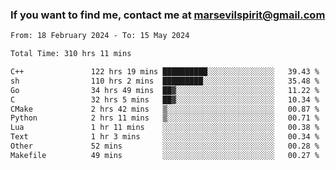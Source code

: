 ### If you want to find me, contact me at marsevilspirit@gmail.com

<!--
**marsevilspirit/marsevilspirit** is a ✨ _special_ ✨ repository because its `README.md` (this file) appears on your GitHub profile.

Here are some ideas to get you started:

- 🔭 I’m currently working on ...
- 🌱 I’m currently learning ...
- 👯 I’m looking to collaborate on ...
- 🤔 I’m looking for help with ...
- 💬 Ask me about ...
- 📫 How to reach me: ...
- 😄 Pronouns: ...
- ⚡ Fun fact: ...
-->
<!--START_SECTION:waka-->

```txt
From: 18 February 2024 - To: 15 May 2024

Total Time: 310 hrs 11 mins

C++               122 hrs 19 mins ██████████░░░░░░░░░░░░░░░   39.43 %
sh                110 hrs 2 mins  █████████░░░░░░░░░░░░░░░░   35.48 %
Go                34 hrs 49 mins  ██▓░░░░░░░░░░░░░░░░░░░░░░   11.22 %
C                 32 hrs 5 mins   ██▓░░░░░░░░░░░░░░░░░░░░░░   10.34 %
CMake             2 hrs 42 mins   ▒░░░░░░░░░░░░░░░░░░░░░░░░   00.87 %
Python            2 hrs 11 mins   ▒░░░░░░░░░░░░░░░░░░░░░░░░   00.71 %
Lua               1 hr 11 mins    ░░░░░░░░░░░░░░░░░░░░░░░░░   00.38 %
Text              1 hr 3 mins     ░░░░░░░░░░░░░░░░░░░░░░░░░   00.34 %
Other             52 mins         ░░░░░░░░░░░░░░░░░░░░░░░░░   00.28 %
Makefile          49 mins         ░░░░░░░░░░░░░░░░░░░░░░░░░   00.27 %
```

<!--END_SECTION:waka-->
